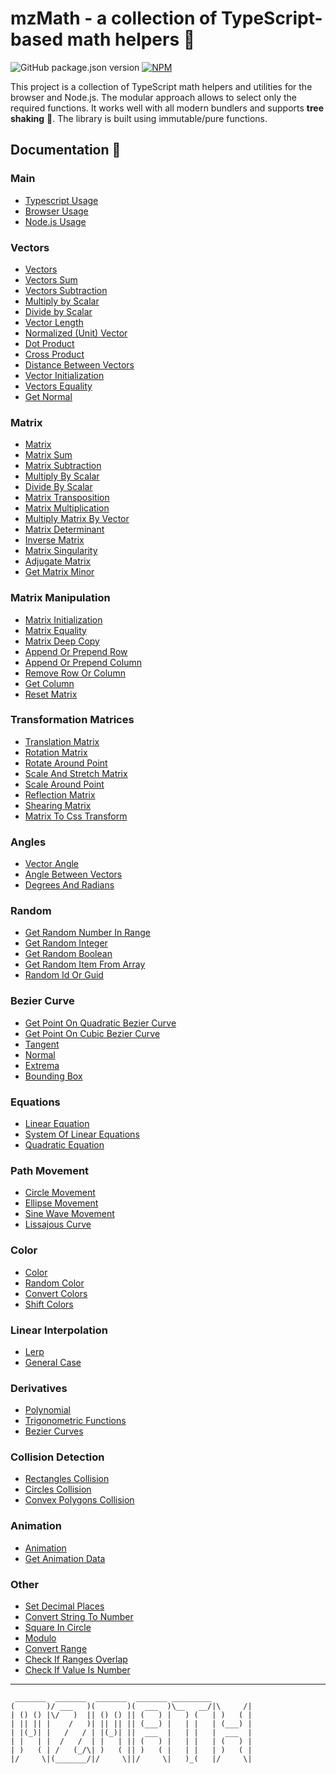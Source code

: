 # mzMath - a collection of TypeScript-based math helpers 🚀

![GitHub package.json version](https://img.shields.io/github/package-json/v/mzusin/mz-math)
[![NPM](https://img.shields.io/badge/npm-math-brightgreen)](https://www.npmjs.com/package/mz-math)

This project is a collection of TypeScript math helpers and utilities for the browser and Node.js. The modular approach allows to select only the required functions. It works well with all modern bundlers and supports **tree shaking** 🌲. The library is built using immutable/pure functions. 

## Documentation 🔖
### Main 
- [Typescript Usage](https://math.mzsoft.org/pages/typescript-usage.html)
- [Browser Usage](https://math.mzsoft.org/pages/browser-usage.html)
- [Node.js Usage](https://math.mzsoft.org/pages/nodejs-usage.html)
### Vectors 
- [Vectors](https://math.mzsoft.org/pages/vectors.html)
- [Vectors Sum](https://math.mzsoft.org/pages/vectors-sum.html)
- [Vectors Subtraction](https://math.mzsoft.org/pages/vectors-subtraction.html)
- [Multiply by Scalar](https://math.mzsoft.org/pages/multiply-vector-by-scalar.html)
- [Divide by Scalar](https://math.mzsoft.org/pages/divide-vector-by-scalar.html)
- [Vector Length](https://math.mzsoft.org/pages/vector-length.html)
- [Normalized (Unit) Vector](https://math.mzsoft.org/pages/normalize-vector.html)
- [Dot Product](https://math.mzsoft.org/pages/dot-product.html)
- [Cross Product](https://math.mzsoft.org/pages/cross-product.html)
- [Distance Between Vectors](https://math.mzsoft.org/pages/distance-between-vectors.html)
- [Vector Initialization](https://math.mzsoft.org/pages/vector-initialization.html)
- [Vectors Equality](https://math.mzsoft.org/pages/vectors-equality.html)
- [Get Normal](https://math.mzsoft.org/pages/get-normal.html)
### Matrix 
- [Matrix](https://math.mzsoft.org/pages/matrix.html)
- [Matrix Sum](https://math.mzsoft.org/pages/matrix-sum.html)
- [Matrix Subtraction](https://math.mzsoft.org/pages/matrix-subtraction.html)
- [Multiply By Scalar](https://math.mzsoft.org/pages/multiply-by-scalar.html)
- [Divide By Scalar](https://math.mzsoft.org/pages/divide-by-scalar.html)
- [Matrix Transposition](https://math.mzsoft.org/pages/matrix-transposition.html)
- [Matrix Multiplication](https://math.mzsoft.org/pages/matrix-multiplication.html)
- [Multiply Matrix By Vector](https://math.mzsoft.org/pages/multiply-matrix-by-vector.html)
- [Matrix Determinant](https://math.mzsoft.org/pages/matrix-determinant.html)
- [Inverse Matrix](https://math.mzsoft.org/pages/inverse-matrix.html)
- [Matrix Singularity](https://math.mzsoft.org/pages/matrix-singularity.html)
- [Adjugate Matrix](https://math.mzsoft.org/pages/adjugate-matrix.html)
- [Get Matrix Minor](https://math.mzsoft.org/pages/get-matrix-minor.html)
### Matrix Manipulation 
- [Matrix Initialization](https://math.mzsoft.org/pages/matrix-initialization.html)
- [Matrix Equality](https://math.mzsoft.org/pages/matrix-equality.html)
- [Matrix Deep Copy](https://math.mzsoft.org/pages/matrix-deep-copy.html)
- [Append Or Prepend Row](https://math.mzsoft.org/pages/append-or-prepend-row.html)
- [Append Or Prepend Column](https://math.mzsoft.org/pages/append-or-prepend-column.html)
- [Remove Row Or Column](https://math.mzsoft.org/pages/remove-row-or-column.html)
- [Get Column](https://math.mzsoft.org/pages/get-column.html)
- [Reset Matrix](https://math.mzsoft.org/pages/reset-matrix.html)
### Transformation Matrices 
- [Translation Matrix](https://math.mzsoft.org/pages/translation-matrix.html)
- [Rotation Matrix](https://math.mzsoft.org/pages/rotation-matrix.html)
- [Rotate Around Point](https://math.mzsoft.org/pages/rotate-around-point.html)
- [Scale And Stretch Matrix](https://math.mzsoft.org/pages/scale-and-stretch-matrix.html)
- [Scale Around Point](https://math.mzsoft.org/pages/scale-around-point.html)
- [Reflection Matrix](https://math.mzsoft.org/pages/reflection-matrix.html)
- [Shearing Matrix](https://math.mzsoft.org/pages/shearing-matrix.html)
- [Matrix To Css Transform](https://math.mzsoft.org/pages/matrix-to-CSS-transform.html)
### Angles 
- [Vector Angle](https://math.mzsoft.org/pages/vector-angle.html)
- [Angle Between Vectors](https://math.mzsoft.org/pages/angle-between-vectors.html)
- [Degrees And Radians](https://math.mzsoft.org/pages/degrees-and-radians.html)
### Random 
- [Get Random Number In Range](https://math.mzsoft.org/pages/get-random-number-in-range.html)
- [Get Random Integer](https://math.mzsoft.org/pages/get-random-integer.html)
- [Get Random Boolean](https://math.mzsoft.org/pages/get-random-boolean.html)
- [Get Random Item From Array](https://math.mzsoft.org/pages/get-random-item-from-array.html)
- [Random Id Or Guid](https://math.mzsoft.org/pages/random-id-or-GUID.html)
### Bezier Curve 
- [Get Point On Quadratic Bezier Curve](https://math.mzsoft.org/pages/get-point-on-quadratic-bezier-curve.html)
- [Get Point On Cubic Bezier Curve](https://math.mzsoft.org/pages/get-point-on-cubic-bezier-curve.html)
- [Tangent](https://math.mzsoft.org/pages/tangent.html)
- [Normal](https://math.mzsoft.org/pages/normal.html)
- [Extrema](https://math.mzsoft.org/pages/extrema.html)
- [Bounding Box](https://math.mzsoft.org/pages/bounding-box.html)
### Equations 
- [Linear Equation](https://math.mzsoft.org/pages/linear-equation.html)
- [System Of Linear Equations](https://math.mzsoft.org/pages/system-of-linear-equations.html)
- [Quadratic Equation](https://math.mzsoft.org/pages/quadratic-equation.html)
### Path Movement 
- [Circle Movement](https://math.mzsoft.org/pages/circle-movement.html)
- [Ellipse Movement](https://math.mzsoft.org/pages/ellipse-movement.html)
- [Sine Wave Movement](https://math.mzsoft.org/pages/sine-wave-movement.html)
- [Lissajous Curve](https://math.mzsoft.org/pages/lissajous-curve.html)
### Color 
- [Color](https://math.mzsoft.org/pages/color.html)
- [Random Color](https://math.mzsoft.org/pages/random-color.html)
- [Convert Colors](https://math.mzsoft.org/pages/convert-colors.html)
- [Shift Colors](https://math.mzsoft.org/pages/shift-colors.html)
### Linear Interpolation 
- [Lerp](https://math.mzsoft.org/pages/lerp.html)
- [General Case](https://math.mzsoft.org/pages/general-case.html)
### Derivatives 
- [Polynomial](https://math.mzsoft.org/pages/polynomial.html)
- [Trigonometric Functions](https://math.mzsoft.org/pages/trigonometric-functions.html)
- [Bezier Curves](https://math.mzsoft.org/pages/bezier-curves.html)
### Collision Detection 
- [Rectangles Collision](https://math.mzsoft.org/pages/rectangles-collision.html)
- [Circles Collision](https://math.mzsoft.org/pages/circles-collision.html)
- [Convex Polygons Collision](https://math.mzsoft.org/pages/convex-polygons-collision.html)
### Animation 
- [Animation](https://math.mzsoft.org/pages/animation.html)
- [Get Animation Data](https://math.mzsoft.org/pages/get-animation-data.html)
### Other 
- [Set Decimal Places](https://math.mzsoft.org/pages/set-decimal-places.html)
- [Convert String To Number](https://math.mzsoft.org/pages/convert-string-to-number.html)
- [Square In Circle](https://math.mzsoft.org/pages/square-in-circle.html)
- [Modulo](https://math.mzsoft.org/pages/modulo.html)
- [Convert Range](https://math.mzsoft.org/pages/convert-range.html)
- [Check If Ranges Overlap](https://math.mzsoft.org/pages/check-if-ranges-overlap.html)
- [Check If Value Is Number](https://math.mzsoft.org/pages/Check-if-value-is-number.html)
------------------------------











































































































































































































































































































































































































```                                                                        
 _______  _______  _______  _______ _________         
(       )/ ___   )(       )(  ___  )\__   __/|\     /|
| () () |\/   )  || () () || (   ) |   ) (   | )   ( |
| || || |    /   )| || || || (___) |   | |   | (___) |
| |(_)| |   /   / | |(_)| ||  ___  |   | |   |  ___  |
| |   | |  /   /  | |   | || (   ) |   | |   | (   ) |
| )   ( | /   (_/\| )   ( || )   ( |   | |   | )   ( |
|/     \|(_______/|/     \||/     \|   )_(   |/     \|
```  































































































































































































































































































































